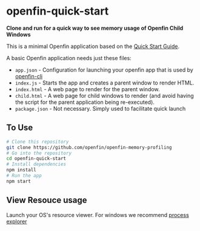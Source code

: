 # openfin-quick-start

**Clone and run for a quick way to see memory usage of Openfin Child Windows**

This is a minimal Openfin application based on the [Quick Start Guide](https://openfin.co/tutorial-directory/).

A basic Openfin application needs just these files:

- `app.json` - Configuration for launching your openfin app that is used by [openfin-cli](https://github.com/openfin/openfin-cli)
- `index.js` - Starts the app and creates a parent window to render HTML.
- `index.html` - A web page to render for the parent window.
- `child.html` - A web page for child windows to render (and avoid having the script for the parent application being re-executed).
- `package.json` - Not necessary. Simply used to facilitate quick launch

## To Use

```bash
# Clone this repository
git clone https://github.com/openfin/openfin-memory-profiling
# Go into the repository
cd openfin-quick-start
# Install dependencies
npm install
# Run the app
npm start 
```

## View Resouce usage

Launch your OS's resource viewer. For windows we recommend [process explorer](https://technet.microsoft.com/en-us/sysinternals/processexplorer.aspx)
